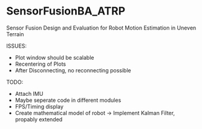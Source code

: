 # SensorFusionBA_ATRP
Sensor Fusion Design and Evaluation for Robot Motion Estimation in Uneven Terrain

ISSUES:
- Plot window should be scalable
- Recentering of Plots
- After Disconnecting, no reconnecting possible

TODO:
- Attach IMU
- Maybe seperate code in different modules
- FPS/Timing display
- Create mathematical model of robot
    -> Implement Kalman Filter, propably extended
